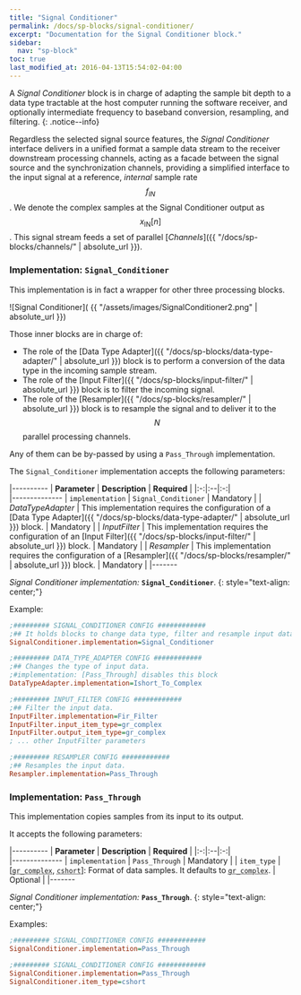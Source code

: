 ```yaml
---
title: "Signal Conditioner"
permalink: /docs/sp-blocks/signal-conditioner/
excerpt: "Documentation for the Signal Conditioner block."
sidebar:
  nav: "sp-block"
toc: true
last_modified_at: 2016-04-13T15:54:02-04:00
---
```




A _Signal Conditioner_ block is in charge of adapting the sample bit depth to a data type tractable at the host computer running the software receiver, and optionally intermediate frequency to baseband conversion, resampling, and filtering.
{: .notice--info}

Regardless the selected signal source features, the _Signal Conditioner_ interface delivers in a unified format a sample data stream to the receiver downstream processing channels, acting as a facade between the signal source and the synchronization channels, providing a simplified interface to the input signal at a reference, _internal_ sample rate $$ f_{IN} $$. We denote the complex samples at the Signal Conditioner output as $$ x_{\text{IN}}[n] $$. This signal stream feeds a set of parallel [_Channels_]({{ "/docs/sp-blocks/channels/" | absolute_url }}).


### Implementation: `Signal_Conditioner`

This implementation is in fact a wrapper for other three processing blocks.

<a name="signal-conditioner"></a>

![Signal Conditioner]( {{ "/assets/images/SignalConditioner2.png" | absolute_url }})

Those inner blocks are in charge of:

* The role of the [Data Type Adapter]({{ "/docs/sp-blocks/data-type-adapter/" | absolute_url }}) block is to perform a conversion of the data type in the incoming sample stream.
* The role of the [Input Filter]({{ "/docs/sp-blocks/input-filter/" | absolute_url }}) block is to filter the incoming signal.
* The role of the [Resampler]({{ "/docs/sp-blocks/resampler/" | absolute_url }}) block is to resample the signal and to deliver it to the $$ N $$ parallel processing channels.

Any of them can be by-passed by using a `Pass_Through` implementation.

The `Signal_Conditioner` implementation accepts the following parameters:

|----------
|  **Parameter**  |  **Description** | **Required** |
|:-:|:--|:-:|    
|--------------
| `implementation` | `Signal_Conditioner` | Mandatory |
| _DataTypeAdapter_ | This implementation requires the configuration of a [Data Type Adapter]({{ "/docs/sp-blocks/data-type-adapter/" | absolute_url }}) block. | Mandatory |
| _InputFilter_ | This implementation requires the configuration of an [Input Filter]({{ "/docs/sp-blocks/input-filter/" | absolute_url }}) block. | Mandatory |
| _Resampler_ | This implementation requires the configuration of a [Resampler]({{ "/docs/sp-blocks/resampler/" | absolute_url }}) block. | Mandatory |
|-------

  _Signal Conditioner implementation:_ **`Signal_Conditioner`**.
  {: style="text-align: center;"}

Example:

```ini
;######### SIGNAL_CONDITIONER CONFIG ############
;## It holds blocks to change data type, filter and resample input data.
SignalConditioner.implementation=Signal_Conditioner

;######### DATA_TYPE_ADAPTER CONFIG ############
;## Changes the type of input data.
;#implementation: [Pass_Through] disables this block
DataTypeAdapter.implementation=Ishort_To_Complex

;######### INPUT_FILTER CONFIG ############
;## Filter the input data.
InputFilter.implementation=Fir_Filter
InputFilter.input_item_type=gr_complex
InputFilter.output_item_type=gr_complex
; ... other InputFilter parameters

;######### RESAMPLER CONFIG ############
;## Resamples the input data.
Resampler.implementation=Pass_Through
```

### Implementation: `Pass_Through`

This implementation copies samples from its input to its output.

It accepts the following parameters:

|----------
|  **Parameter**  |  **Description** | **Required** |
|:-:|:--|:-:|    
|--------------
| `implementation` | `Pass_Through` | Mandatory |
| `item_type` |  [<abbr id="data-type" title="Complex samples with real and imaginary parts of type 32-bit floating point. C++ name: std::complex<float>">`gr_complex`</abbr>, <abbr id="data-type" title="Complex samples with real and imaginary parts of type signed 16-bit integer. C++ name: lv_16sc_t (custom definition of std::complex<int16_t>)">`cshort`</abbr>]: Format of data samples. It defaults to <abbr id="data-type" title="Complex samples with real and imaginary parts of type 32-bit floating point. C++ name: std::complex<float>">`gr_complex`</abbr>. | Optional |
|-------

  _Signal Conditioner implementation:_ **`Pass_Through`**.
  {: style="text-align: center;"}

Examples:

```ini
;######### SIGNAL_CONDITIONER CONFIG ############
SignalConditioner.implementation=Pass_Through
```

```ini
;######### SIGNAL_CONDITIONER CONFIG ############
SignalConditioner.implementation=Pass_Through
SignalConditioner.item_type=cshort
```

<link rel="prerender" href="{{ "/docs/sp-blocks/data-type-adapter/" | absolute_url }}">
<link rel="prerender" href="{{ "/docs/sp-blocks/input-filter/" | absolute_url }}">
<link rel="prerender" href="{{ "/docs/sp-blocks/resampler/" | absolute_url }}">
